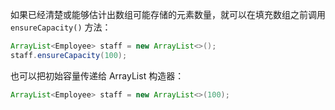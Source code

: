 如果已经清楚或能够估计出数组可能存储的元素数量，就可以在填充数组之前调用 `ensureCapacity()` 方法：

```java
ArrayList<Employee> staff = new ArrayList<>();
staff.ensureCapacity(100);
```

也可以把初始容量传递给 ArrayList 构造器：

```java
ArrayList<Employee> staff = new ArrayList<>(100);
```

